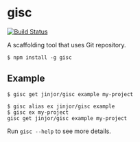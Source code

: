 # gisc

[![Build Status](https://travis-ci.org/jinjor/gisc.svg)](https://travis-ci.org/jinjor/gisc)

A scaffolding tool that uses Git repository.

```console
$ npm install -g gisc
```

## Example

```console
$ gisc get jinjor/gisc example my-project
```

```console
$ gisc alias ex jinjor/gisc example
$ gisc ex my-project
gisc get jinjor/gisc example my-project
```

Run `gisc --help` to see more details.
